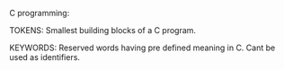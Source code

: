 C programming:

TOKENS: Smallest building blocks of a C program.

KEYWORDS: Reserved words having pre defined meaning in C. Cant be used as identifiers.
